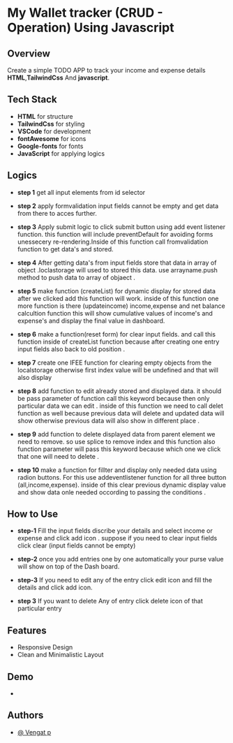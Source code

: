 # My Wallet tracker (CRUD - Operation) Using Javascript

## Overview
Create a simple TODO APP to track your income and expense details **HTML**,**TailwindCss** And **javascript**. 

## Tech Stack
- **HTML** for structure 
- **TailwindCss** for styling
- **VSCode** for development
- **fontAwesome** for icons
- **Google-fonts** for fonts
- **JavaScript** for applying logics

## Logics  

- **step 1** get all input elements from id selector

- **step 2** apply formvalidation input fields cannot be empty and get data from there to acces further. 

- **step 3** Apply submit logic to click submit button using add event listener function.  this function will include preventDefault for avoiding forms unessecery re-rendering.Inside of this function call fromvalidation function to get data's and stored.

- **step 4** After getting data's from input fields store that data in array of object .loclastorage will used to stored this data. use arrayname.push method to push data to array of objaect .

- **step 5** make function (createList) for dynamic display for stored data after we clicked add this function will work. inside of this function one more function is there (updateincome) income,expense and net balance calcultion function this will show cumulative values of income's and expense's and display the final value in dashboard.

- **step 6** make a function(reset form) for clear input fields. and call this function inside of createList function because after creating one entry input fields also back to old position .

- **step 7** create one IFEE function for clearing empty objects from the localstorage otherwise first index value will be undefined and that will also display

- **step 8** add function to edit already stored and displayed data. it should be pass parameter of function call this keyword because then only particular data we can edit . inside of this function we need to call delet function as well because previous data will delete and updated data will show otherwise previous data will also show in different place .

- **step 9** add function to delete displayed data from parent element we need to remove. so use splice to  remove index and this function also function parameter will pass this keyword because which one we click that one will need to delete .

- **step 10** make a function for fillter and display only needed data using radion buttons. For this use addeventlistener function for all three button (all,income,expense). inside of this clear previous dynamic display value and show data onle needed occording to passing the conditions . 

## How to Use  

- **step-1** Fill the input fields discribe your details and select income or expense and click add icon . suppose if you need to clear input fields click clear (input fields cannot be empty)

- **step-2** once you add entries one by one automatically your purse value will show on top of the Dash board.

- **step-3** If you need to edit any of the entry click edit icon and fill the details and click add icon.

- **step 3** If you want to delete Any of entry click delete icon of that particular entry


## Features

- Responsive Design
- Clean and Minimalistic Layout

## Demo
- 

## Authors

- [@ Vengat p](https://github.com/Vengat-P)



